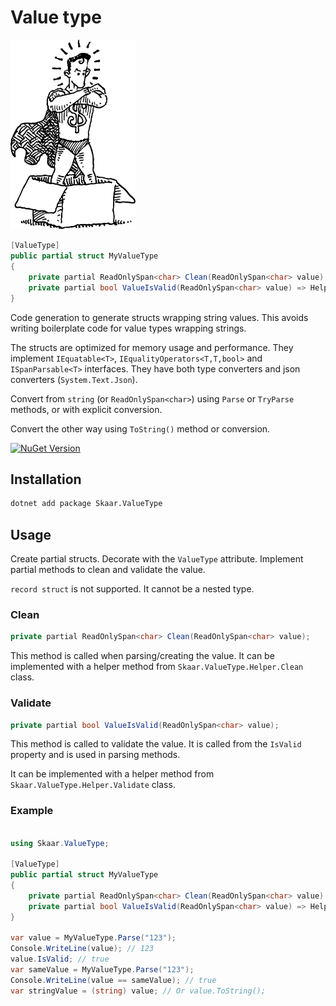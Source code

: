 Value type
===

<img alt="icon" style="width: 200px;" src="./resources/logo.svg" />

```csharp
[ValueType]
public partial struct MyValueType
{
    private partial ReadOnlySpan<char> Clean(ReadOnlySpan<char> value) => Helper.Clean.Trim(value);
    private partial bool ValueIsValid(ReadOnlySpan<char> value) => Helper.Validate.Default(value);
}
```

Code generation to generate structs wrapping string values.
This avoids writing boilerplate code for value types wrapping strings.

The structs are optimized for memory usage and performance.
They implement `IEquatable<T>`, `IEqualityOperators<T,T,bool>` and `ISpanParsable<T>` interfaces.
They have both type converters and json converters (`System.Text.Json`).

Convert from `string` (or `ReadOnlySpan<char>`) using `Parse` or `TryParse` methods,
or with explicit conversion.

Convert the other way using `ToString()` method or conversion.

[![NuGet Version](https://img.shields.io/nuget/v/Skaar.ValueType.svg)](https://www.nuget.org/packages/Skaar.ValueType)

## Installation

```bash
dotnet add package Skaar.ValueType
```

## Usage

Create partial structs. Decorate with the `ValueType` attribute.
Implement partial methods to clean and validate the value.

`record struct` is not supported.
It cannot be a nested type.

### Clean

```csharp
private partial ReadOnlySpan<char> Clean(ReadOnlySpan<char> value);
```

This method is called when parsing/creating the value.
It can be implemented with a helper method from `Skaar.ValueType.Helper.Clean` class.

### Validate

```csharp
private partial bool ValueIsValid(ReadOnlySpan<char> value);
``` 

This method is called to validate the value.
It is called from the `IsValid` property and is used in parsing methods.

It can be implemented with a helper method from `Skaar.ValueType.Helper.Validate` class.

### Example

```csharp

using Skaar.ValueType;

[ValueType]
public partial struct MyValueType
{
    private partial ReadOnlySpan<char> Clean(ReadOnlySpan<char> value) => Helper.Clean.RemoveNonDigits(value);
    private partial bool ValueIsValid(ReadOnlySpan<char> value) => Helper.Validate.IsMatch(value, new Regex(@"^\d{3}$"));
} 

var value = MyValueType.Parse("123");
Console.WriteLine(value); // 123
value.IsValid; // true
var sameValue = MyValueType.Parse("123");
Console.WriteLine(value == sameValue); // true
var stringValue = (string) value; // Or value.ToString();
```